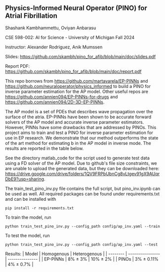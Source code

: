 ## Physics-Informed Neural Operator (PINO) for Atrial Fibrillation

Shashank Kambhammettu, Oviyan Anbarasu

CSE 598-002: AI for Science - University of Michigan Fall 2024

Instructor: Alexander Rodriguez, Anik Mumssen

Slides: https://github.com/skambh/pino_for_afib/blob/main/doc/slides.pdf

Report PDF: https://github.com/skambh/pino_for_afib/blob/main/doc/report.pdf

This repo borrows from https://github.com/martavarela/EP-PINNs and https://github.com/neuraloperator/physics_informed to build a PINO for inverse parameter estimation for the AP model. Other useful repos are https://github.com/annien094/EP-PINNs-for-drugs and https://github.com/annien094/2D-3D-EP-PINNs.

The AP model is a set of PDEs that describes wave propagation over the surface of the atria. EP-PINNs have been shown to be accurate forward solvers of the AP model and accurate inverse parameter estimators. However, PINNs have some drawbacks that are addressed by PINOs. This project aims to train and test a PINO for inverse parameter estimation for use in EP research. We demonstrate that our method outperforms the state of the art method for estimating b in the AP model in inverse mode. The results are reported in the table below.

See the directory matlab_code for the script used to generate test data using a FD solver of the AP model. Due to github's file size constraints, we are unable to upload the generated data, but they can be downloaded here: https://drive.google.com/drive/folders/1QV9FRPbUbnCg8vLtgev91gX9AUqrDbE9?usp=sharing. 

The train_test_pino_inv.py file contains the full script, but pino_inv.ipynb can be used as well. All required packages can be found under requirements.txt and can be installed with 
```
pip install -r requirements.txt
``` 
To train the model, run 
```
python train_test_pino_inv.py --config_path config/ap_inv.yaml --train
```
To test the model, run
```
python train_test_pino_inv.py --config_path config/ap_inv.yaml --test
```

Results:
|   Model  |     Homogenous   |   Heterogenous  |
| -------- | ---------------- | --------------- |
| EP-PINNs |  8% ± 3%   | 10% ± 2%  |
|   PINOs  | 3% ± 0.11% | 4% ± 0.7% |
